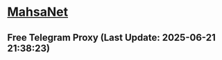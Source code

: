 
# [MahsaNet](https://t.me/mahsa_net)
## Free Telegram Proxy (Last Update: 2025-06-21 21:38:23)

    
